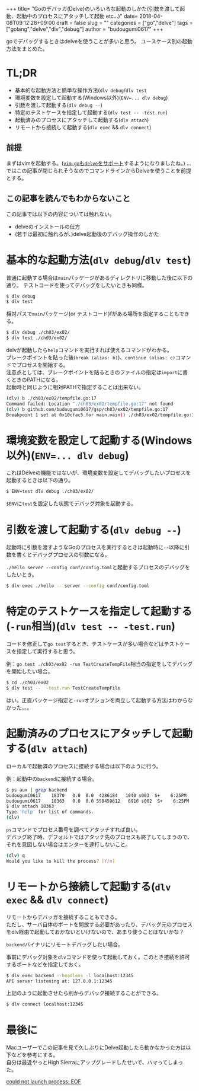 +++
title= "Goのデバッガ(Delve)のいろいろな起動のしかた(引数を渡して起動、起動中のプロセスにアタッチして起動 etc...)"
date= 2018-04-08T09:12:28+09:00
draft = false
slug = ""
categories = ["go","delve"]
tags = ["golang","delve","dlv","debug"]
author = "budougumi0617"
+++

goでデバッグするときはdelveを使うことが多いと思う。
ユースケース別の起動方法をまとめた。

# TL;DR
- 基本的な起動方法と簡単な操作方法(`dlv debug`/`dlv test`
- 環境変数を設定して起動する(Windows以外)(`ENV=... dlv debug`)
- 引数を渡して起動する(`dlv debug --`)
- 特定のテストケースを指定して起動する(`dlv test -- -test.run`)
- 起動済みのプロセスにアタッチして起動する(`dlv attach`)
- リモートから接続して起動する(`dlv exec` && `dlv connect`)


## 前提
まずはvimを起動する。([`vim-go`も`delve`をサポート](https://github.com/fatih/vim-go/blob/master/CHANGELOG.md#117---march-27-2018)するようになりましたね。)
…ではこの記事が閉じられそうなのでコマンドラインからDelveを使うことを前提とする。

## この記事を読んでもわからないこと
この記事では以下の内容については触れない。

- delveのインストールの仕方
- (若干は最初に触れるが、)delve起動後のデバッグ操作のしかた

# 基本的な起動方法(`dlv debug`/`dlv test`)
普通に起動する場合は`main`パッケージがあるディレクトリに移動した後に以下の通り。
テストコードを使ってデバッグをしたいときも同様。

```bash
$ dlv debug
$ dlv test
```

相対パスで`main`パッケージ(or テストコード)fがある場所を指定することもできる。

```bash
$ dlv debug ./ch03/ex02/
$ dlv test ./ch03/ex02/
```

delvが起動したら`help`コマンドを実行すれば使えるコマンドがわかる。  
ブレークポイントを貼った後(`break (alias: b)`)、`continue (alias: c)`コマンドでプロセスを開始する。  
注意点としては、ブレークポイントを貼るときのファイルの指定は`import`に書くときのPATHになる。  
起動時と同じように相対PATHで指定することは出来ない。

```bash
(dlv) b ./ch03/ex02/tempfile.go:17
Command failed: Location "./ch03/ex02/tempfile.go:17" not found
(dlv) b github.com/budougumi0617/gsp/ch03/ex02/tempfile.go:17
Breakpoint 1 set at 0x10cfac5 for main.main() ./ch03/ex02/tempfile.go:17
```

# 環境変数を設定して起動する(Windows以外)(`ENV=... dlv debug`)
これはDelveの機能ではないが、環境変数を設定してデバッグしたいプロセスを起動するときは以下の通り。

```bash
$ ENV=test dlv debug ./ch03/ex02/
```
`$ENV`に`test`を設定した状態でデバッグ対象を起動する。


# 引数を渡して起動する(`dlv debug --`)
起動時に引数を渡すようなGoのプロセスを実行するときは起動時に`--`以降に引数を書くとデバッグプロセスの引数になる。

`./hello server --config conf/config.toml`と起動するプロセスのデバッグをしたいとき。
```bash
$ dlv exec ./hello -- server --config conf/config.toml
```

# 特定のテストケースを指定して起動する(`-run`相当)(`dlv test -- -test.run`)
コードを修正して`go test`するとき、テストケースが多い場合などはテストケースを指定して実行すると思う。

例：`go test ./ch03/ex02 -run TestCreateTempFile`相当の指定をしてデバッグを開始したい場合。

```bash
$ cd ./ch03/ex02
$ dlv test --  -test.run TestCreateTempFile
```

はい。正直パッケージ指定と`-run`オプションを両立して起動する方法はわからなかった。。。

# 起動済みのプロセスにアタッチして起動する(`dlv attach`)
ローカルで起動済のプロセスに接続する場合は以下のように行う。

例：起動中の`backend`に接続する場合。

```bash
$ ps aux | grep backend
budougumi0617    18370   0.0  0.0  4286184   1040 s003  S+    6:25PM   0:00.00 grep backend
budougumi0617    18363   0.0  0.0 558459612   6916 s002  S+    6:25PM   0:00.02 ./backend
$ dlv attach 18363
Type 'help' for list of commands.
(dlv)
```

`ps`コマンドでプロセス番号を調べてアタッチすれば良い。  
デバッグ終了時、デフォルトではアタッチ先のプロセスも終了してしまうので、それを意図しない場合はエンターを連打しないこと。

```bash
(dlv) q
Would you like to kill the process? [Y/n]
```

# リモートから接続して起動する(`dlv exec` && `dlv connect`)
リモートからデバッガを接続することもできる。  
ただし、サーバ自体のポートを開放する必要があったり、デバッグ元のプロセスをdlv経由で起動しておかないといけないので、あまり使うことはないかな？

`backend`バイナリにリモートデバッグしたい場合。

事前にデバッグ対象を`dlv`コマンドを使って起動しておく。このとき接続を許可するポートなどを指定しておく。
```bash
$ dlv exec backend --headless -l localhost:12345
API server listening at: 127.0.0.1:12345
```

上記のように起動させたら別からデバッグ接続することができる。
```bash
$ dlv connect localhost:12345
```

# 最後に

Macユーザーでこの記事を見て久しぶりにDelve起動したら動かなかった方は以下などを参考にする。  
自分は最近やっとHigh Sierraにアップグレードしたせいで、ハマってしまった。

[could not launch process: EOF](https://github.com/derekparker/delve/issues/1165)


